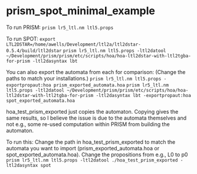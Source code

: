# prism_spot_minimal_example

To run PRISM:
```prism lr5_ltl.nm ltl5.props```


To run SPOT:
```export LTL2DSTAR=/home/awells/Development/ltl2a/ltl2dstar-0.5.4/build/ltl2dstar```
```prism lr5_ltl.nm ltl5.props -ltl2datool ~/Development/prism/prism/etc/scripts/hoa/hoa-ltl2dstar-with-ltl2tgba-for-prism -ltl2dasyntax lbt```


You can also export the automata from each for comparison:
(Change the paths to match your installations.)
```prism lr5_ltl.nm ltl5.props -exportpropaut:hoa prism_exported_automata.hoa```
```prism lr5_ltl.nm ltl5.props -ltl2datool ~/Development/prism/prism/etc/scripts/hoa/hoa-ltl2dstar-with-ltl2tgba-for-prism -ltl2dasyntax lbt -exportpropaut:hoa spot_exported_automata.hoa```


hoa_test_prism_exported just copies the automaton. Copying gives the same results, so I believe the issue is due to the automata themselves and not e.g., some re-used computation within PRISM from building the automaton.

To run this:
Change the path in hoa_test_prism_exported to match the automata you want to import (prism_exported_automata.hoa or spot_exported_automata.hoa).
Change the propositions from e.g., L0 to p0
```prism lr5_ltl.nm ltl5.props -ltl2datool ./hoa_test_prism_exported -ltl2dasyntax spot```